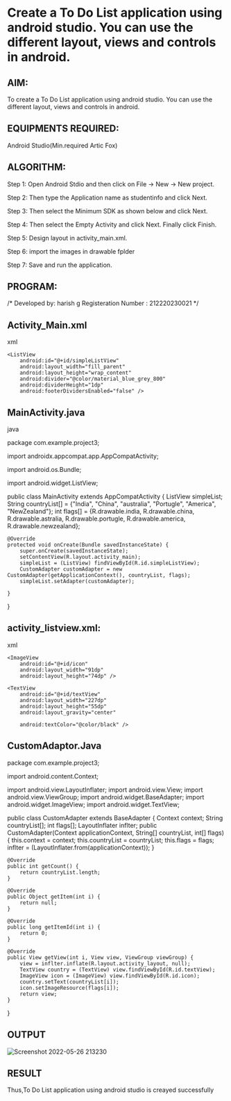 # Create a To Do List application using android studio. You can use the different layout, views and controls in android.


## AIM:

To create a To Do List application using android studio. You can use the different layout, views and controls in android.

## EQUIPMENTS REQUIRED:

Android Studio(Min.required Artic Fox)

## ALGORITHM:

Step 1: Open Android Stdio and then click on File -> New -> New project.

Step 2: Then type the Application name as studentinfo and click Next. 

Step 3: Then select the Minimum SDK as shown below and click Next.

Step 4: Then select the Empty Activity and click Next. Finally click Finish.

Step 5: Design layout in activity_main.xml.

Step 6: import the images in drawable fplder 

Step 7: Save and run the application.

## PROGRAM:

/*
Developed by: harish g
Registeration Number : 212220230021
*/





## Activity_Main.xml

xml
<?xml version="1.0" encoding="utf-8"?>

<LinearLayout xmlns:android="http://schemas.android.com/apk/res/android"
    android:layout_width="match_parent"
    android:layout_height="match_parent"
    android:orientation="vertical">

    <ListView
        android:id="@+id/simpleListView"
        android:layout_width="fill_parent"
        android:layout_height="wrap_content"
        android:divider="@color/material_blue_grey_800"
        android:dividerHeight="1dp"
        android:footerDividersEnabled="false" />

</LinearLayout>





##  MainActivity.java
java


package com.example.project3;

import androidx.appcompat.app.AppCompatActivity;

import android.os.Bundle;


import android.widget.ListView;

public class MainActivity extends AppCompatActivity {
    ListView simpleList;
    String countryList[] = {"India", "China", "australia", "Portugle", "America", "NewZealand"};
    int flags[] = {R.drawable.india, R.drawable.china, R.drawable.astralia, R.drawable.portugle, R.drawable.america, R.drawable.newzealand};


    @Override
    protected void onCreate(Bundle savedInstanceState) {
        super.onCreate(savedInstanceState);
        setContentView(R.layout.activity_main);
        simpleList = (ListView) findViewById(R.id.simpleListView);
        CustomAdapter customAdapter = new CustomAdapter(getApplicationContext(), countryList, flags);
        simpleList.setAdapter(customAdapter);

    }
}


## activity_listview.xml:
xml
<?xml version="1.0" encoding="utf-8"?>
<LinearLayout xmlns:android="http://schemas.android.com/apk/res/android"
    android:layout_width="match_parent"
    android:layout_height="match_parent">

    <ImageView
        android:id="@+id/icon"
        android:layout_width="91dp"
        android:layout_height="74dp" />

    <TextView
        android:id="@+id/textView"
        android:layout_width="227dp"
        android:layout_height="55dp"
        android:layout_gravity="center"

        android:textColor="@color/black" />

</LinearLayout>

## CustomAdaptor.Java

package com.example.project3;

import android.content.Context;

import android.view.LayoutInflater;
import android.view.View;
import android.view.ViewGroup;
import android.widget.BaseAdapter;
import android.widget.ImageView;
import android.widget.TextView;

public class CustomAdapter extends BaseAdapter {
    Context context;
    String countryList[];
    int flags[];
    LayoutInflater inflter;
    public CustomAdapter(Context applicationContext, String[] countryList, int[] flags) {
        this.context = context;
        this.countryList = countryList;
        this.flags = flags;
        inflter = (LayoutInflater.from(applicationContext));
    }

    @Override
    public int getCount() {
        return countryList.length;
    }

    @Override
    public Object getItem(int i) {
        return null;
    }

    @Override
    public long getItemId(int i) {
        return 0;
    }

    @Override
    public View getView(int i, View view, ViewGroup viewGroup) {
        view = inflter.inflate(R.layout.activity_layout, null);
        TextView country = (TextView) view.findViewById(R.id.textView);
        ImageView icon = (ImageView) view.findViewById(R.id.icon);
        country.setText(countryList[i]);
        icon.setImageResource(flags[i]);
        return view;
    }
}




## OUTPUT

![Screenshot 2022-05-26 213230](https://user-images.githubusercontent.com/75235789/170527789-f48bfc8d-fef8-4063-bef8-208fa46f7725.jpg)





## RESULT
Thus,To Do List application using android studio is creayed successfully
